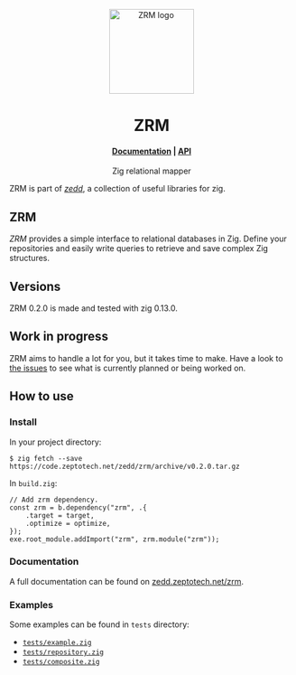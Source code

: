 <p align="center">
	<a href="https://code.zeptotech.net/zedd/zrm">
		<picture>
			<img alt="ZRM logo" width="150" src="https://code.zeptotech.net/zedd/zrm/raw/branch/main/logo.svg" />
		</picture>
	</a>
</p>

<h1 align="center">
	ZRM
</h1>

<h4 align="center">
	<a href="https://zedd.zeptotech.net/zrm">Documentation</a>
|
	<a href="https://zedd.zeptotech.net/zrm/api">API</a>
</h4>

<p align="center">
	Zig relational mapper
</p>

ZRM is part of [_zedd_](https://code.zeptotech.net/zedd), a collection of useful libraries for zig.

## ZRM

_ZRM_ provides a simple interface to relational databases in Zig. Define your repositories and easily write queries to retrieve and save complex Zig structures.

## Versions

ZRM 0.2.0 is made and tested with zig 0.13.0.

## Work in progress

ZRM aims to handle a lot for you, but it takes time to make. Have a look to [the issues](https://code.zeptotech.net/zedd/zrm/issues) to see what is currently planned or being worked on.

## How to use

### Install

In your project directory:

```shell
$ zig fetch --save https://code.zeptotech.net/zedd/zrm/archive/v0.2.0.tar.gz
```

In `build.zig`:

```zig
// Add zrm dependency.
const zrm = b.dependency("zrm", .{
	.target = target,
	.optimize = optimize,
});
exe.root_module.addImport("zrm", zrm.module("zrm"));
```

### Documentation

A full documentation can be found on [zedd.zeptotech.net/zrm](https://zedd.zeptotech.net/zrm).

### Examples

Some examples can be found in `tests` directory:

- [`tests/example.zig`](https://code.zeptotech.net/zedd/zrm/src/branch/main/tests/example.zig)
- [`tests/repository.zig`](https://code.zeptotech.net/zedd/zrm/src/branch/main/tests/repository.zig)
- [`tests/composite.zig`](https://code.zeptotech.net/zedd/zrm/src/branch/main/tests/composite.zig)
